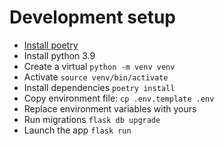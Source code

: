 # Development setup

- [Install poetry](https://python-poetry.org/docs/#installation)
- Install python 3.9
- Create a virtual `python -m venv venv`
- Activate `source venv/bin/activate`
- Install dependencies `poetry install`
- Copy environment file: `cp .env.template .env`
- Replace environment variables with yours
- Run migrations `flask db upgrade`
- Launch the app `flask run`
